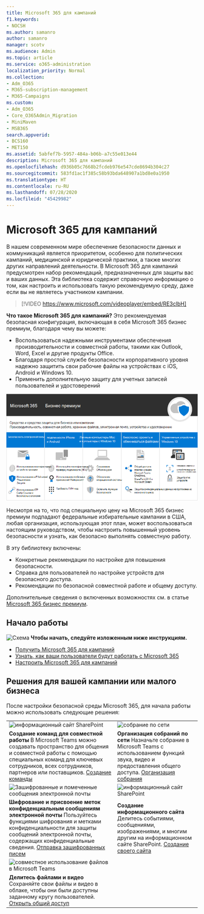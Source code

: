 ```yaml
---
title: Microsoft 365 для кампаний
f1.keywords:
- NOCSH
ms.author: samanro
author: samanro
manager: scotv
ms.audience: Admin
ms.topic: article
ms.service: o365-administration
localization_priority: Normal
ms.collection:
- Adm_O365
- M365-subscription-management
- M365-Campaigns
ms.custom:
- Adm_O365
- Core_O365Admin_Migration
- MiniMaven
- MSB365
search.appverid:
- BCS160
- MET150
ms.assetid: 5abfef7b-5957-484a-b06b-a7c55e013e44
description: Microsoft 365 для кампаний
ms.openlocfilehash: d936b05c7668b2fcdeb976e547cde8694b304c27
ms.sourcegitcommit: 583fd1ac1f385c58b93bda648907a1bd8e0a1950
ms.translationtype: HT
ms.contentlocale: ru-RU
ms.lasthandoff: 07/28/2020
ms.locfileid: "45429982"
---
```

<a name="microsoft-365-for-campaigns"></a>Microsoft 365 для кампаний
===========================

В нашем современном мире обеспечение безопасности данных и коммуникаций является приоритетом, особенно для политических кампаний, медицинской и юридической практики, а также многих других направлений деятельности. В Microsoft 365 для кампаний предусмотрен набор рекомендаций, предназначенных для защиты вас и ваших данных. Эта библиотека содержит справочную информацию о том, как настроить и использовать такую рекомендуемую среду, даже если вы не являетесь участником кампании.


> [!VIDEO https://www.microsoft.com/videoplayer/embed/RE3clbH] 


**Что такое Microsoft 365 для кампаний?** Это рекомендуемая безопасная конфигурация, включающая в себя Microsoft 365 бизнес премиум, благодаря чему вы можете:
- Воспользоваться надежными инструментами обеспечения производительности и совместной работы, такими как Outlook, Word, Excel и другие продукты Office. 
- Благодаря простой службе безопасности корпоративного уровня надежно защитить свои рабочие файлы на устройствах с iOS, Android и Windows 10. 
- Применить дополнительную защиту для учетных записей пользователей и удостоверений 

![Microsoft 365 бизнес премиум защищает ваши инструменты для обеспечения производительности, средства для совместной работы, хранилище файлов, электронную почту, устройства и удостоверения.](../media/M365-WhatIsIt-SecurityFocus.png)

Несмотря на то, что под специальную цену на Microsoft 365 бизнес премиум подпадают федеральные избирательные кампании в США, любая организация, использующая этот план, может воспользоваться настоящим руководством, чтобы настроить повышенный уровень безопасности и узнать, как безопасно выполнять совместную работу.

В эту библиотеку включены:
- Конкретные рекомендации по настройке для повышения безопасности.
- Справка для пользователей по настройке устройств для безопасного доступа.
- Рекомендации по безопасной совместной работе и общему доступу.

Дополнительные сведения о включенных возможностях см. в статье [Microsoft 365 бизнес премиум](https://www.microsoft.com/microsoft-365/business). 


<a name="get-started"></a>Начало работы
--------------------------

![Схема](https://docs.microsoft.com/office/media/icons/walkthrough-map-blue.png) **Чтобы начать, следуйте изложенным ниже инструкциям.**  

- [Получить Microsoft 365 для кампаний](get-microsoft-365-campaigns.md)
- [Узнать, как ваши пользователи будут работать с Microsoft 365](m365-campaigns-users.md)
- [Настроить Microsoft 365 для кампаний](microsoft-365-campaigns-setup-overview.md)



<a name="solutions-for-your-campaign-or-small-business"></a>Решения для вашей кампании или малого бизнеса
--------------------------

После настройки безопасной среды Microsoft 365, для начала работы можно использовать следующие решения:

|               |               |
| ------------- | ------------- |
| ![информационный сайт SharePoint](../media/sm-m365-democracy-teams-collab.png) | ![собрание по сети](../media/m365-democracy-teams-meetings.png) |
| **Создание команд для совместной работы**  В Microsoft Teams можно создавать пространство для общения и совместной работы с помощью специальных команд для ключевых сотрудников, всех сотрудников, партнеров или поставщиков. [Создание команды](create-teams-for-collaboration.md) | **Организация собраний по сети**  Назначьте собрание в Microsoft Teams с использованием функций звука, видео и предоставления общего доступа. [Организация собрания](set-up-meetings.md) |
| ![Зашифрованные и помеченные сообщения электронной почты](../media/sm-m365-campaign-email-encrypt.png) | ![информационный сайт SharePoint](../media/sm-m365-democracy-comms-site.png) |
| **Шифрование и присвоение меток конфиденциальным сообщениям электронной почты**  Пользуйтесь функциями шифрования и метками конфиденциальности для защиты сообщений электронной почты, содержащих конфиденциальные сведения. [Отправка зашифрованных писем](send-encrypted-email.md) | **Создание информационного сайта**  Делитесь событиями, сообщениями, изображениями, и многим другим на информационном сайте SharePoint. [Создание своего сайта](create-communications-site.md) |
| ![совместное использование файлов в Microsoft Teams](../media/m365-democracy-teams-sharefiles.png) | |
| **Делитесь файлами и видео**  Сохраняйте свои файлы и видео в облаке, чтобы они были доступны заданному кругу пользователей. [Открыть общий доступ](share-files-and-videos.md) | |

